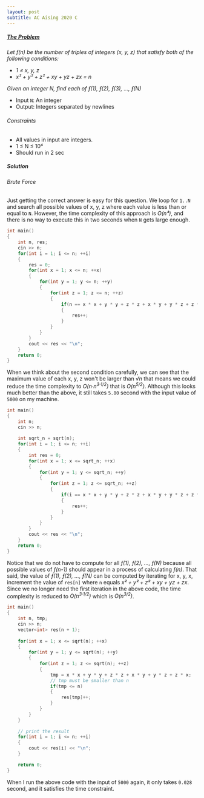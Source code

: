```yaml
---
layout: post
subtitle: AC Aising 2020 C
---
```


##### [The Problem][Atcoder Aising 2020 C]
*Let &#402;(n) be the number of triples of integers (x, y, z) that satisfy both of the following conditions:*
- *1 &le; x, y, z*
- *x&sup2; + y&sup2; + z&sup2; + xy + yz + zx = n*

*Given an integer N, find each of &#402;(1), &#402;(2), &#402;(3), …, &#402;(N)*

- Input `N`: An integer  
- Output: Integers separated by newlines

###### Constraints
- All values in input are integers.
- 1 &le; N &le; 10&#8308;
- Should run in 2 sec

##### Solution
###### Brute Force
Just getting the correct answer is easy for this question. We loop for `1..N` and search all possible values of x, y, z where each value is less than or equal to `N`. However, the time complexity of this approach is *O(n&#8308;)*, and there is no way to execute this in two seconds when `N` gets large enough.
```cpp
int main()
{
    int n, res;
    cin >> n;
    for(int i = 1; i <= n; ++i)
    {
        res = 0;
        for(int x = 1; x <= n; ++x)
        {
            for(int y = 1; y <= n; ++y)
            {
                for(int z = 1; z <= n; ++z)
                {
                    if(n == x * x + y * y + z * z + x * y + y * z + z * x)
                    {
                        res++;
                    }
                }
            }
        }
        cout << res << "\n";
    }
    return 0;
}
```
When we think about the second condition carefully, we can see that the maximum value of each x, y, z won't be larger than *&radic;n* that means we could 
reduce the time complexity to *O(n&centerdot;n<sup>3&centerdot;1/2</sup>)* that is *O(n<sup>5/2</sup>)*. Although this looks much better than the above, it still takes `5.80` second with the input value of `5000` on my machine. 
```cpp
int main()
{
    int n;
    cin >> n;
    
    int sqrt_n = sqrt(n);
    for(int i = 1; i <= n; ++i)
    {
        int res = 0;
        for(int x = 1; x <= sqrt_n; ++x)
        {
            for(int y = 1; y <= sqrt_n; ++y)
            {
                for(int z = 1; z <= sqrt_n; ++z)
                {
                    if(i == x * x + y * y + z * z + x * y + y * z + z * x)
                    {
                        res++;
                    }    
                }
            }
        }
        cout << res << "\n";
    }
    return 0;
}
```
Notice that we do not have to compute for all *&#402;(1), &#402;(2), …, &#402;(N)*
because all possible values of *&#402;(n-1)* should appear in a process of calculating *&#402;(n)*. That said, the value of *&#402;(1), &#402;(2), …, &#402;(N)* can be computed by iterating for x, y, x, increment the value of `res[n]` where `n` equals *x&sup2; + y&sup2; + z&sup2; + xy + yz + zx*. Since we 
no longer need the first iteration in the above code, the time complexity is reduced to *O(n<sup>3&centerdot;1/2</sup>)* which is *O(n<sup>3/2</sup>)*. 
```cpp
int main()
{
    int n, tmp;
    cin >> n;
    vector<int> res(n + 1);
    
    for(int x = 1; x <= sqrt(n); ++x)
    {
        for(int y = 1; y <= sqrt(n); ++y)
        {
            for(int z = 1; z <= sqrt(n); ++z)
            {
                tmp = x * x + y * y + z * z + x * y + y * z + z * x;
                // tmp must be smaller than n
                if(tmp <= n)
                {
                    res[tmp]++;
                }
            }
        }
    }
    
    // print the result
    for(int i = 1; i <= n; ++i)
    {
        cout << res[i] << "\n";
    }

    return 0;
}
```
When I run the above code with the input of `5000` again, it only takes `0.028` second, and it satisfies the time constraint.

[Atcoder Aising 2020 C]: https://atcoder.jp/contests/aising2020/tasks/aising2020_c?lang=en